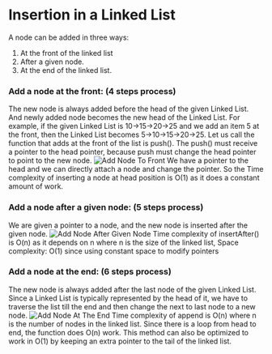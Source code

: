# Insertion in a Linked List
A node can be added in three ways:
1) At the front of the linked list  
2) After a given node. 
3) At the end of the linked list.

### Add a node at the front: (4 steps process) 
The new node is always added before the head of the given Linked List. And newly added node becomes the new head of the Linked List. For example, if the given Linked List is 10->15->20->25 and we add an item 5 at the front, then the Linked List becomes 5->10->15->20->25. Let us call the function that adds at the front of the list is push(). The push() must receive a pointer to the head pointer, because push must change the head pointer to point to the new node.
![Add Node To Front](https://media.geeksforgeeks.org/wp-content/cdn-uploads/gq/2013/03/Linkedlist_insert_at_start.png)
We have a pointer to the head and we can directly attach a node and change the pointer. So the Time complexity of inserting a node at head position is O(1) as it does a constant amount of work.

### Add a node after a given node: (5 steps process) 
We are given a pointer to a node, and the new node is inserted after the given node. 
![Add Node After Given Node](https://media.geeksforgeeks.org/wp-content/cdn-uploads/gq/2013/03/Linkedlist_insert_middle.png)
Time complexity of insertAfter() is O(n) as it depends on n where n is the size of the linked list, Space complexity: O(1) since using constant space to modify pointers

### Add a node at the end: (6 steps process)
The new node is always added after the last node of the given Linked List. Since a Linked List is typically represented by the head of it, we have to traverse the list till the end and then change the next to last node to a new node.
![Add Node At The End](https://media.geeksforgeeks.org/wp-content/cdn-uploads/gq/2013/03/Linkedlist_insert_last.png)
Time complexity of append is O(n) where n is the number of nodes in the linked list. Since there is a loop from head to end, the function does O(n) work. 
This method can also be optimized to work in O(1) by keeping an extra pointer to the tail of the linked list.